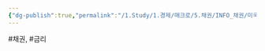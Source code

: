 ```yaml
---
{"dg-publish":true,"permalink":"/1.Study/1.경제/매크로/5.채권/INFO_채권/미국국채금리/","created":"2024-11-20T21:02:27.399+09:00","updated":"2025-06-03T20:07:19.948+09:00"}
---
```


#채권, #금리 
